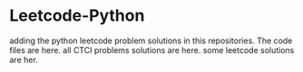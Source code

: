 # Leetcode-Python
adding the python leetcode problem solutions in this repositories. 
The code files are here.
all CTCI problems solutions are here.
some leetcode solutions are her.










































































































































































































































































































































































































































































































































